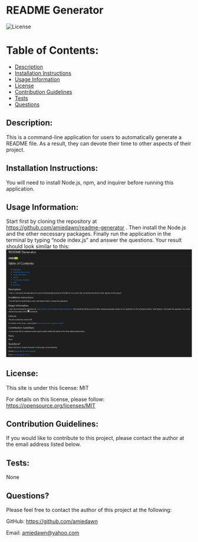 
# README Generator


![License](https://img.shields.io/badge/License-MIT-green.svg)

# Table of Contents:
* [Description](#description)
* [Installation Instructions](#installation-instructions)
* [Usage Information](#usage-information)
* [License](#license)
* [Contribution Guidelines](#contribution-guidelines)
* [Tests](#tests)
* [Questions](#questions)

## Description: 

This is a command-line application for users to automatically generate a README file. As a result, they can devote their time to other aspects of their project.

## Installation Instructions:

You will need to install Node.js, npm, and inquirer before running this application. 

## Usage Information:

Start first by cloning the repository at https://github.com/amiedawn/readme-generator . Then install the Node.js and the other necessary packages. Finally run the application in the terminal by typing “node index.js” and answer the questions. Your result should look similar to this: ![Screenshot](assets/images/screenshot.png)

## License:

This site is under this license: MIT

For details on this license, please follow: https://opensource.org/licenses/MIT

## Contribution Guidelines:

If you would like to contribute to this project, please contact the author at the email address listed below.

## Tests:

None

## Questions?

Please feel free to contact the author of this project at the following:

GitHub: <https://github.com/amiedawn>

Email:  <amiedawn@yahoo.com>
